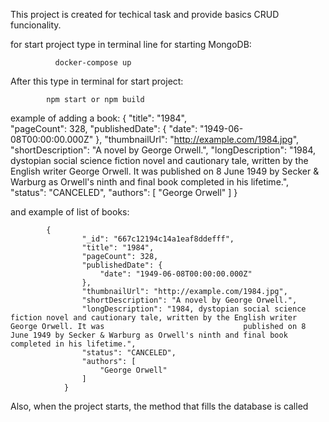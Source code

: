 This project is created for techical task and provide basics CRUD funcionality.

for start project type in terminal line for starting MongoDB:
  
              docker-compose up 

After this type in terminal for start project:

            npm start or npm build

example of adding a book: 
        {
         "title": "1984",      
          "pageCount": 328,
          "publishedDate": {
            "date": "1949-06-08T00:00:00.000Z"
          },
          "thumbnailUrl": "http://example.com/1984.jpg",
          "shortDescription": "A novel by George Orwell.",
          "longDescription": "1984, dystopian social science fiction novel and cautionary tale, written by the English writer George Orwell. It was                               published on 8 June 1949 by Secker & Warburg as Orwell's ninth and final book completed in his lifetime.",
          "status": "CANCELED",
          "authors": [
          "George Orwell"
          ]
        }


and example of list of books: 

            {
                    "_id": "667c12194c14a1eaf8ddefff",
                    "title": "1984",
                    "pageCount": 328,
                    "publishedDate": {
                        "date": "1949-06-08T00:00:00.000Z"
                    },
                    "thumbnailUrl": "http://example.com/1984.jpg",
                    "shortDescription": "A novel by George Orwell.",
                    "longDescription": "1984, dystopian social science fiction novel and cautionary tale, written by the English writer George Orwell. It was                               published on 8 June 1949 by Secker & Warburg as Orwell's ninth and final book completed in his lifetime.",
                    "status": "CANCELED",
                    "authors": [
                        "George Orwell"
                    ]
                }

Also, when the project starts, the method that fills the database is called

